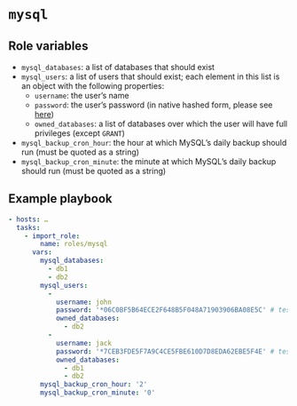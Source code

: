 # `mysql`

## Role variables

* `mysql_databases`: a list of databases that should exist
* `mysql_users`: a list of users that should exist; each element in this list is
  an object with the following properties:
    - `username`: the user’s name
    - `password`: the user’s password (in native hashed form, please see
      [here](https://dev.mysql.com/doc/refman/5.7/en/password-hashing.html))
    - `owned_databases`: a list of databases over which the user will have full
      privileges (except `GRANT`)
* `mysql_backup_cron_hour`: the hour at which MySQL’s daily backup should run
  (must be quoted as a string)
* `mysql_backup_cron_minute`: the minute at which MySQL’s daily backup should run
  (must be quoted as a string)

## Example playbook

```yaml
- hosts: …
  tasks:
    - import_role:
        name: roles/mysql
      vars:
        mysql_databases:
          - db1
          - db2
        mysql_users:
          -
            username: john
            password: '*06C0BF5B64ECE2F648B5F048A71903906BA08E5C' # test1
            owned_databases:
              - db2
          -
            username: jack
            password: '*7CEB3FDE5F7A9C4CE5FBE610D7D8EDA62EBE5F4E' # test2
            owned_databases:
              - db1
              - db2
        mysql_backup_cron_hour: '2'
        mysql_backup_cron_minute: '0'
```
